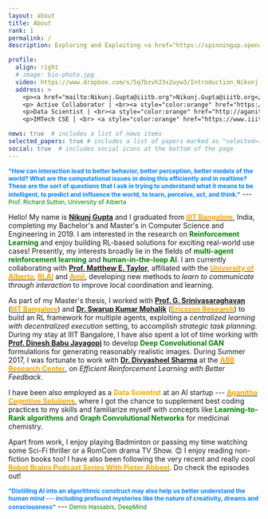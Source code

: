 ```yaml
---
layout: about
title: About
rank: 1
permalink: /
description: Exploring and Exploiting <a href="https://spinningup.openai.com/en/latest/">Deep Reinforcement Learning</a>! 

profile:
  align: right
  # image: bio-photo.jpg 
  video: https://www.dropbox.com/s/5q7bzvh23x2uyw3/Introduction_Nikunj.mp4?raw=1 
  address: >
    <p><a href="mailto:Nikunj.Gupta@iiitb.org">Nikunj.Gupta@iiitb.org</a><p><br> 
    <p> Active Collaborator | <br><a style="color:orange" href="https://irll.ca/">The Intelligent Robot Learning Lab, University of Alberta</a></p><br>
    <p>Data Scientist | <br><a style="color:orange" href="http://aganitha.ai/">Aganitha Cognitive Solutions</p><br>
    <p>IMTech CSE | <br> <a style="color:orange" href="https://www.iiitb.ac.in/">IIIT Bangalore</p> 

news: true  # includes a list of news items
selected_papers: true # includes a list of papers marked as "selected={true}"
social: true  # includes social icons at the bottom of the page
---
```


**<span style="color:#0080ff;font-size:12px">"How can interaction lead to better behavior, better perception, better models of the world? What are the computational issues in doing this efficiently and in realtime? These are the sort of questions that I ask in trying to understand what it means to be intelligent, to predict and influence the world, to learn, perceive, act, and think."</span>** --- <span style="color:green;font-size:12px">Prof. Richard Sutton, University of Alberta</span> 

Hello! My name is [**Nikunj Gupta**](http://nikunj-gupta.github.io/) and I graduated from [**<span style="color:orange">IIIT Bangalore</span>**](https://www.iiitb.ac.in/), India, completing my Bachelor's and Master's in Computer Science and Engineering in 2019.  I am interested in the research on **<span style="color:green">Reinforcement Learning</span>** and enjoy building RL-based solutions for exciting real-world use cases! Presently, my interests broadly lie in the fields of **<span style="color:green">multi-agent reinforcement learning</span>** and **<span style="color:green">human-in-the-loop AI</span>**.  I am currently collaborating with [**Prof. Matthew E. Taylor**](https://drmatttaylor.net/), affiliated with the [**<span style="color:orange">University of Alberta</span>**](https://ualberta.ca/), [**<span style="color:orange">RLAI</span>**](http://rlai.ualberta.ca/) and [**<span style="color:orange">Amii</span>**](https://amii.ca/), developing new methods to *learn to communicate through interaction* to improve local coordination and learning. 

As part of my Master's thesis, I worked with [**Prof. G. Srinivasaraghavan**](https://www.iiitb.ac.in/faculty/g-srinivasaraghavan) ([**<span style="color:orange">IIIT Bangalore</span>**](https://www.iiitb.ac.in/)) and [**Dr. Swarup Kumar Mohalik**](https://www.linkedin.com/in/swarup-mohalik-9845181/?originalSubdomain=in) ([**<span style="color:orange">Ericsson Research</span>**](https://www.ericsson.com/en)) to build an RL framework for multiple agents, exploiting a *centralized learning with decentralized execution* setting, to accomplish *strategic task planning*. During my stay at IIIT Bangalore, I have also spent a lot of time working with [**Prof. Dinesh Babu Jayagopi**](https://scholar.google.com/citations?user=tVEF11EAAAAJ&hl=en) to develop **<span style="color:green">Deep Convolutional GAN</span>** formulations for generating reasonably realistic images. During Summer 2017, I was fortunate to work with [**Dr. Divyasheel Sharma**](https://www.linkedin.com/in/divyasheel-sharma-2438361/?originalSubdomain=in) at the [**<span style="color:orange">ABB Research Center</span>**](https://global.abb/group/en/technology/corporate-research-centers/india), on *Efficient Reinforcement Learning with Better Feedback*. 

I have been also employed as a <span style="color:orange">**Data Scientist**</span> at an AI startup --- [**<span style="color:orange">Aganitha Cognitive Solutions</span>**](https://aganitha.ai/), where I got the chance to supplement best coding practices to my skills and familiarize myself with concepts like **<span style="color:green">Learning-to-Rank algorithms</span>** and **<span style="color:green">Graph Convolutional Networks</span>** for medicinal chemistry. 

Apart from work, I enjoy playing Badminton or passing my time watching some Sci-Fi thriller or a RomCom drama TV Show. :blush: I enjoy reading non-fiction books too! I have also been following the very recent and really cool [**<span style="color:orange">Robot Brains Podcast Series With Pieter Abbeel</span>**](https://shows.acast.com/the-robot-brains). Do check the episodes out! 

**<span style="color:#0080ff;font-size:12px">"Distilling AI into an algorithmic construct may also help us better understand the human mind --- including profound mysteries like the nature of creativity, dreams and consciousness"</span>** --- <span style="color:green;font-size:12px">Demis Hassabis, DeepMind</span>
